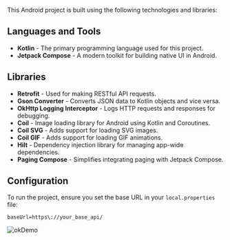 This Android project is built using the following technologies and libraries:

## Languages and Tools
- **Kotlin** - The primary programming language used for this project.
- **Jetpack Compose** - A modern toolkit for building native UI in Android.

## Libraries
- **Retrofit** - Used for making RESTful API requests.
- **Gson Converter** - Converts JSON data to Kotlin objects and vice versa.
- **OkHttp Logging Interceptor** - Logs HTTP requests and responses for debugging.
- **Coil** - Image loading library for Android using Kotlin and Coroutines.
- **Coil SVG** - Adds support for loading SVG images.
- **Coil GIF** - Adds support for loading GIF animations.
- **Hilt** - Dependency injection library for managing app-wide dependencies.
- **Paging Compose** - Simplifies integrating paging with Jetpack Compose.

## Configuration

To run the project, ensure you set the base URL in your `local.properties` file:

```properties
baseUrl=https\://your_base_api/
```


![okDemo](https://github.com/user-attachments/assets/aaa3af9f-9a4f-4614-91ca-44eb04f018f6)

